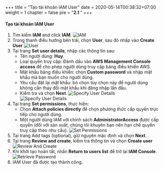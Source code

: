 +++
title = "Tạo tài khoản IAM User"
date = 2020-05-14T00:38:32+07:00
weight = 1
chapter = false
pre = "<b>2.1 </b>"
+++

#### Tạo tài khoản IAM User
1. Tìm kiếm **IAM** and click **IAM**.
![IAM](https://t-huy.github.io/AWS_Workshop_Chatbot/images/IAM-User/1-IAM.png?width=90pc)
2. Trong thanh điều hướng bên trái, chọn **User**, sau đó nhấp vào **Create User**
![User](https://t-huy.github.io/AWS_Workshop_Chatbot/images/IAM-User/2-user.png?width=90pc)
3. Tại trang **Set user details**, nhập các thông tin sau:
    - Tên người dùng: **Huy**.
    - Loại quyền truy cập: Đánh dấu vào **AWS Management Console access** để cho phép người dùng truy cập bảng điều khiển AWS.
    - Mật khẩu bảng điều khiển: chọn **Custom password** và nhập mật khẩu mà bạn muốn cho người dùng.
    - Yêu cầu đặt lại mật khẩu: bỏ chọn tùy chọn này để người dùng không cần thay đổi mật khẩu khi đăng nhập lần đầu.
    - Kiểm tra và chọn **Next**.
![Specify User Details](https://t-huy.github.io/AWS_Workshop_Chatbot/images/IAM-User/3-specify-user-details-1.png?width=90pc)
![Specify User Details](https://t-huy.github.io/AWS_Workshop_Chatbot/images/IAM-User/4-specify-user-details-2.png?width=90pc)
4. Tại trang **Set permissions**, thực hiện:
    - Chọn **Attach policies directly** để chọn phương thức cấp quyền trực tiếp cho người dùng.
    - Một người dùng IAM với chính sách **AdministratorAccess** được cấp quyền (đối với sản xuất, chúng tôi khuyên bạn nên hạn chế quyền truy cập theo nhu cầu).
![Set Permissions](https://t-huy.github.io/AWS_Workshop_Chatbot/images/IAM-User/5-set-permissions.png?width=90pc)
5. Tại trang Add tags (optional), giữ nguyên mặc định và chọn **Next**.
6. Tại trang **Review and create**, kiểm tra thông tin và chọn **Create user**
![Review And Create](https://t-huy.github.io/AWS_Workshop_Chatbot/images/IAM-User/6-review-and-create.png?width=90pc)
7. Khi khởi tạo hoàn tất, nhấn **Return to users list** để trở lại **IAM Console**.
![Retrieve Password](https://t-huy.github.io/AWS_Workshop_Chatbot/images/IAM-User/7-retrieve-password.png?width=90pc)
8. IAM User đã được tạo thành công.